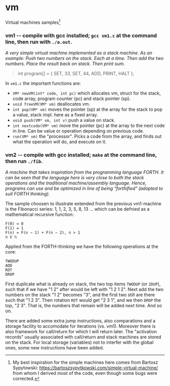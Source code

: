 # vm
Virtual machines samples[^1]

[^1]: My best inspiration for the simple machines here comes from Bartosz Sypytowski: https://bartoszsypytkowski.com/simple-virtual-machine/ from whom I derived most of the code, even though some bugs were corrected.

### vm1 -- compile with gcc installed; `gcc vm1.c` at the command line, then run with `./a.out`.

*A very simple virtual machine implemented as a stack machine.
As an example: Push two numbers on the stack. Each at a time.
Then add the two numbers. Place the result back on stack. Then print sum.*

> int program[] = {
        SET, 33,
        SET, 44,
        ADD,
        PRINT,
        HALT
};

In `vm1.c` the important functions are:
- `VM* newVM(int* code, int pc)` which allocates vm, struct for the stack, code array, program counter (pc) and stack pointer (sp). 
- `void freeVM(VM* vm)` deallocates vm.
- `int pop(VM* vm)` moves the pointer (sp) at the array for the stack to pop a value, stack impl. here as a fixed array.
- `void push(VM* vm, int v)` push a value on stack.
- `int nextcode(VM* vm)` move the pointer (pc) at the array to the next code in line. Can be value or operation depending on previous code. 
- `run(VM* vm)` the "processor". Picks a code from the array, and finds out what the operation will do, and execute on it.


### vm2 -- compile with gcc installed; `make` at the command line, then run `./fib`.

*A machine that takes inspiration from the programming language FORTH.
It can be seen that the language here is very close to both the stack operations
and the traditional machine/assembly language. Hence, programs can use and be optimized
in line of being "forthified" (adopted to suit FORTH thinking).*

The sample choosen to illustrate extended from the previous vm1-machine is the Fibonacci series: 1, 1, 2, 3, 5, 8, 13 ... which can be
defnied as a mathematical recursive function:

```
F(0) = 0
F(1) = 1
F(n) = F(n − 1) + F(n − 2), n > 1
n ∈ ℕ
```

Applied from the FORTH-thinking we have the following operations at the core:

```
TWODUP
ADD
ROT
DROP
```

First duplicate what is already on stack, the two top items `TWODUP` (or `2DUP`), such that if we have "1 2" after would be left with "1 2 1 2".
Next add the two numbers on the stack "1 2" becomes "3", and the first two still are there such that "1 2 3". Then rotation `ROT` would get "2 3 1",
and we then `DROP` the top, "2 3". That is, the numbers that remain will be added next time. And so on. 

There are added some extra jump instructions, also comparations and a storage facility to accomodate for iterations (vs. vm1).
Moreover there is also framework for call/return for which I will return later. The "activation records" usually associated with call/return
and stack machines are stored on the stack. For local storage (variables) not to interfer with the global ones,
some new instructions have been added.

